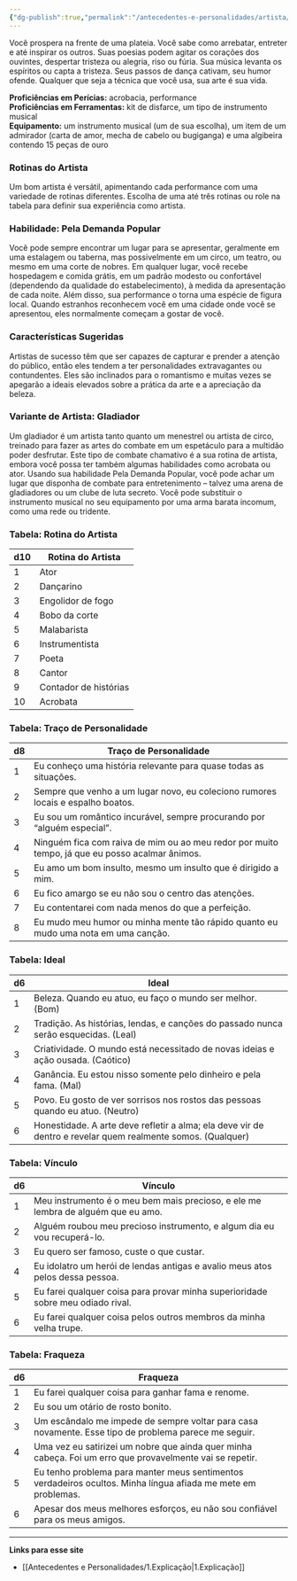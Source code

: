 ```yaml
---
{"dg-publish":true,"permalink":"/antecedentes-e-personalidades/artista/","created":"2024-07-23T08:29:11.000-03:00"}
---
```


Você prospera na frente de uma plateia. Você sabe como arrebatar, entreter e até inspirar os outros. Suas poesias podem agitar os corações dos ouvintes, despertar tristeza ou alegria, riso ou fúria. Sua música levanta os espíritos ou capta a tristeza. Seus passos de dança cativam, seu humor ofende. Qualquer que seja a técnica que você usa, sua arte é sua vida.

**Proficiências em Perícias:** acrobacia, performance  
**Proficiências em Ferramentas:** kit de disfarce, um tipo de instrumento musical  
**Equipamento:** um instrumento musical (um de sua escolha), um item de um admirador (carta de amor, mecha de cabelo ou bugiganga) e uma algibeira contendo 15 peças de ouro  

### Rotinas do Artista
Um bom artista é versátil, apimentando cada performance com uma variedade de rotinas diferentes. Escolha de uma até três rotinas ou role na tabela para definir sua experiência como artista.

### Habilidade: Pela Demanda Popular
Você pode sempre encontrar um lugar para se apresentar, geralmente em uma estalagem ou taberna, mas possivelmente em um circo, um teatro, ou mesmo em uma corte de nobres. Em qualquer lugar, você recebe hospedagem e comida grátis, em um padrão modesto ou confortável (dependendo da qualidade do estabelecimento), à medida da apresentação de cada noite. Além disso, sua performance o torna uma espécie de figura local. Quando estranhos reconhecem você em uma cidade onde você se apresentou, eles normalmente começam a gostar de você.

### Características Sugeridas
Artistas de sucesso têm que ser capazes de capturar e prender a atenção do público, então eles tendem a ter personalidades extravagantes ou contundentes. Eles são inclinados para o romantismo e muitas vezes se apegarão a ideais elevados sobre a prática da arte e a apreciação da beleza.

### Variante de Artista: Gladiador
Um gladiador é um artista tanto quanto um menestrel ou artista de circo, treinado para fazer as artes do combate em um espetáculo para a multidão poder desfrutar. Este tipo de combate chamativo é a sua rotina de artista, embora você possa ter também algumas habilidades como acrobata ou ator. Usando sua habilidade Pela Demanda Popular, você pode achar um lugar que disponha de combate para entretenimento – talvez uma arena de gladiadores ou um clube de luta secreto. Você pode substituir o instrumento musical no seu equipamento por uma arma barata incomum, como uma rede ou tridente.

### Tabela: Rotina do Artista

| d10 | Rotina do Artista         |
|-----|---------------------------|
| 1   | Ator                      |
| 2   | Dançarino                 |
| 3   | Engolidor de fogo         |
| 4   | Bobo da corte             |
| 5   | Malabarista               |
| 6   | Instrumentista            |
| 7   | Poeta                     |
| 8   | Cantor                    |
| 9   | Contador de histórias     |
| 10  | Acrobata                  |

### Tabela: Traço de Personalidade

| d8 | Traço de Personalidade                                                                                  |
|----|---------------------------------------------------------------------------------------------------------|
| 1  | Eu conheço uma história relevante para quase todas as situações.                                        |
| 2  | Sempre que venho a um lugar novo, eu coleciono rumores locais e espalho boatos.                         |
| 3  | Eu sou um romântico incurável, sempre procurando por “alguém especial”.                                |
| 4  | Ninguém fica com raiva de mim ou ao meu redor por muito tempo, já que eu posso acalmar ânimos.           |
| 5  | Eu amo um bom insulto, mesmo um insulto que é dirigido a mim.                                           |
| 6  | Eu fico amargo se eu não sou o centro das atenções.                                                     |
| 7  | Eu contentarei com nada menos do que a perfeição.                                                       |
| 8  | Eu mudo meu humor ou minha mente tão rápido quanto eu mudo uma nota em uma canção.                      |

### Tabela: Ideal

| d6 | Ideal                                                                                     |
|----|-------------------------------------------------------------------------------------------|
| 1  | Beleza. Quando eu atuo, eu faço o mundo ser melhor. (Bom)                                |
| 2  | Tradição. As histórias, lendas, e canções do passado nunca serão esquecidas. (Leal)       |
| 3  | Criatividade. O mundo está necessitado de novas ideias e ação ousada. (Caótico)           |
| 4  | Ganância. Eu estou nisso somente pelo dinheiro e pela fama. (Mal)                         |
| 5  | Povo. Eu gosto de ver sorrisos nos rostos das pessoas quando eu atuo. (Neutro)             |
| 6  | Honestidade. A arte deve refletir a alma; ela deve vir de dentro e revelar quem realmente somos. (Qualquer) |

### Tabela: Vínculo

| d6 | Vínculo                                                                                       |
|----|----------------------------------------------------------------------------------------------|
| 1  | Meu instrumento é o meu bem mais precioso, e ele me lembra de alguém que eu amo.            |
| 2  | Alguém roubou meu precioso instrumento, e algum dia eu vou recuperá-lo.                      |
| 3  | Eu quero ser famoso, custe o que custar.                                                     |
| 4  | Eu idolatro um herói de lendas antigas e avalio meus atos pelos dessa pessoa.                |
| 5  | Eu farei qualquer coisa para provar minha superioridade sobre meu odiado rival.              |
| 6  | Eu farei qualquer coisa pelos outros membros da minha velha trupe.                           |

### Tabela: Fraqueza

| d6 | Fraqueza                                                                                     |
|----|----------------------------------------------------------------------------------------------|
| 1  | Eu farei qualquer coisa para ganhar fama e renome.                                          |
| 2  | Eu sou um otário de rosto bonito.                                                             |
| 3  | Um escândalo me impede de sempre voltar para casa novamente. Esse tipo de problema parece me seguir. |
| 4  | Uma vez eu satirizei um nobre que ainda quer minha cabeça. Foi um erro que provavelmente vai se repetir. |
| 5  | Eu tenho problema para manter meus sentimentos verdadeiros ocultos. Minha língua afiada me mete em problemas. |
| 6  | Apesar dos meus melhores esforços, eu não sou confiável para os meus amigos.                 |
___
**Links para esse site**
- [[Antecedentes e Personalidades/1.Explicação\|1.Explicação]]